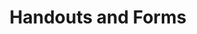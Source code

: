 ---
title: Handouts and Forms
display_title: Handouts and Forms
href: https://www.benefits.va.gov/gibill/handouts_forms.asp
target: _blank
order: 7
spoke: More Resources
---